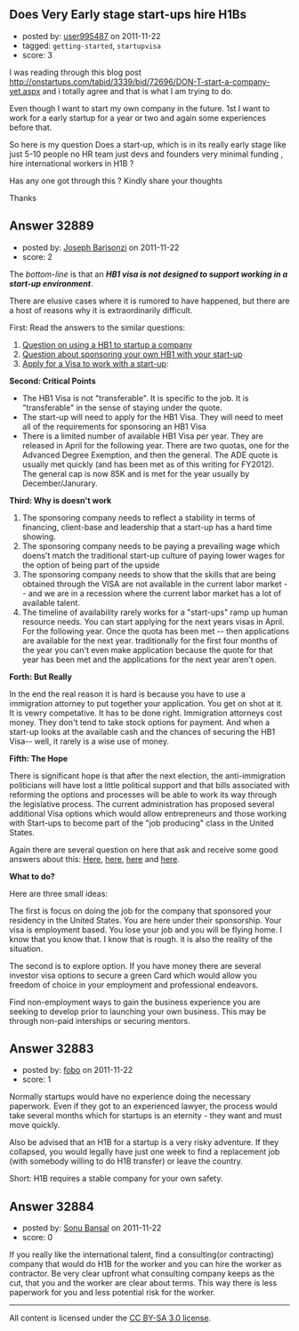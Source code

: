 ## Does Very Early stage start-ups hire H1Bs

- posted by: [user995487](https://stackexchange.com/users/-1/14582-user995487) on 2011-11-22
- tagged: `getting-started`, `startupvisa`
- score: 3

I was reading through this blog post http://onstartups.com/tabid/3339/bid/72696/DON-T-start-a-company-yet.aspx and i totally agree and that is what I am trying to do.

Even though I want to start my own company in the future. 1st I want to work for a early startup for a year or two and again some experiences before that.

So here is my question Does a start-up, which is in its really early stage like just 5-10 people no HR team just devs and founders very minimal funding , hire international workers in H1B ? 

Has any one got through this ? Kindly share your thoughts

Thanks



## Answer 32889

- posted by: [Joseph Barisonzi](https://stackexchange.com/users/-1/8791-joseph-barisonzi) on 2011-11-22
- score: 2

<p>The <em>bottom-line</em> is that an <strong><em>HB1 visa is not designed to support working in a start-up environment</em></strong>. </p>

<p>There are elusive cases where it is rumored to have happened, but there are a host of reasons why it is extraordinarily difficult. </p>

<p>First: Read the answers to the similar questions:</p>

<ol>
<li><a href="http://answers.onstartups.com/q/22633/8791">Question on using a HB1 to startup a company</a></li>
<li><a href="http://answers.onstartups.com/q/27512/8791">Question about sponsoring your own HB1 with your start-up</a></li>
<li><a href="http://answers.onstartups.com/q/30848/8791">Apply for a Visa to work with a start-up</a>:</li>
</ol>

<p><strong>Second: Critical Points</strong></p>

<ul>
<li>The HB1 Visa is not "transferable". It is specific to the job. It is "transferable" in the sense of staying under the quote. </li>
<li>The start-up will need to apply for the HB1 Visa. They will need to
meet all of the requirements for sponsoring an HB1 Visa</li>
<li>There is a limited number of available HB1 Visa per year. They are
released in April for the following year. There are two quotas, one for the Advanced Degree Exemption, and then the general. The ADE quote is usually met quickly (and has been met as of this writing for FY2012). The general cap is now 85K and is met for the year usually by December/Janurary. </li>
</ul>

<p><strong>Third: Why is doesn't work</strong></p>

<ol>
<li>The sponsoring company needs to reflect a stability in terms of
financing, client-base and leadership that a start-up has a hard
time showing.</li>
<li>The sponsoring company needs to be paying a prevailing wage which
doens't match the traditional start-up culture of paying lower wages
for the option of being part of the upside</li>
<li>The sponsoring company needs to show that the skills that are being
obtained through the VISA are not available in the current labor
market -- and we are in a recession where the current labor market
has a lot of available talent.</li>
<li>The timeline of availability rarely works for a "start-ups" ramp up human resource needs. You can start applying for the next years visas in April. For the following year. Once the quota has been met -- then applications are available for the next year. traditionally for the first four months of the year you can't even make application because the quote for that year has been met and the applications for the next year aren't open.</li>
</ol>

<p><strong>Forth: But Really</strong></p>

<p>In the end the real reason it is hard is because you have to use a immigration attorney to put together your application. You get on shot at it. It is vewry competative. It has to be done right. Immigration attorneys cost money. They don't tend to take stock options for payment. And when a start-up looks at the available cash and the chances of securing the HB1 Visa-- well, it rarely is a wise use of money.  </p>

<p><strong>Fifth: The Hope</strong></p>

<p>There is significant hope is that after the next election, the anti-immigration politicians will have lost a little political support and that bills associated with reforming the options and processes will be able to work its way through the legislative process. The current administration has proposed several additional Visa options which would allow entrepreneurs and those working with Start-ups to become part of the "job producing" class in the United States. </p>

<p>Again there are several question on here that ask and receive some good answers about this: 
<a href="http://answers.onstartups.com/q/31068/8791">Here</a>, <a href="http://answers.onstartups.com/q/10057/8791">here</a>, <a href="http://answers.onstartups.com/q/11204/8791">here</a> and <a href="http://answers.onstartups.com/q/30323/8791">here</a>. </p>

<p><strong>What to do?</strong></p>

<p>Here are three small ideas: </p>

<p>The first is focus on doing the job for the company that sponsored your residency in the United States. You are here under their sponsorship. Your visa is employment based. You lose your job and you will be flying home. I know that you know that. I know that is rough. it is also the reality of the situation. </p>

<p>The second is to explore option. If you have money there are several investor visa options to secure a green Card which would allow you freedom of choice in your employment and professional endeavors. </p>

<p>Find non-employment ways to gain the business experience you are seeking to develop prior to launching your own business. This may be through non-paid interships or securing mentors. </p>



## Answer 32883

- posted by: [fobo](https://stackexchange.com/users/-1/14484-fobo) on 2011-11-22
- score: 1

Normally startups would have no experience doing the necessary paperwork. Even if they got to an experienced lawyer, the process would take several months which for startups is an eternity - they want and must move quickly.

Also be advised that an H1B for a startup is a very risky adventure. If they collapsed, you would legally have just one week to find a replacement job (with somebody willing to do H1B transfer) or leave the country.

Short: H1B requires a stable company for your own safety.


## Answer 32884

- posted by: [Sonu Bansal](https://stackexchange.com/users/-1/14510-sonu-bansal) on 2011-11-22
- score: 0

If you really like the international talent, find a consulting(or contracting) company that would do H1B for the worker and you can hire the worker as contractor. Be very clear upfront what consulting company keeps as the cut, that you and the worker are clear about terms. This way there is less paperwork for you and less potential risk for the worker.



---

All content is licensed under the [CC BY-SA 3.0 license](https://creativecommons.org/licenses/by-sa/3.0/).
